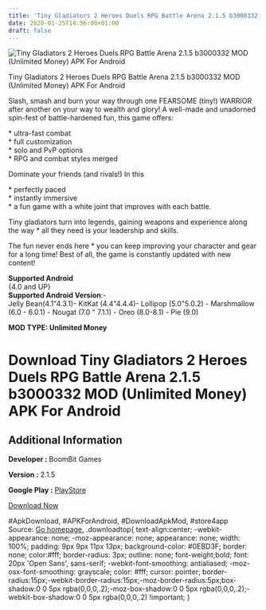 ```yaml
---
title: 'Tiny Gladiators 2 Heroes Duels RPG Battle Arena 2.1.5 b3000332 MOD (Unlimited Money) APK For Android'
date: 2020-01-25T14:56:00+01:00
draft: false
---
```


![Tiny Gladiators 2 Heroes Duels RPG Battle Arena 2.1.5 b3000332 MOD (Unlimited Money) APK For Android](https://i2.wp.com/apkhome.net/wp-content/uploads/2020/01/Tiny-Gladiators-2-Heroes-Duels-RPG-Battle-Arena-2.1.5-b3000332-MOD-Unlimited-Money.png "Tiny Gladiators 2 Heroes Duels RPG Battle Arena 2.1.5 b3000332 MOD (Unlimited Money) APK For Android")

  

Tiny Gladiators 2 Heroes Duels RPG Battle Arena 2.1.5 b3000332 MOD (Unlimited Money) APK For Android

Slash, smash and burn your way through one FEARSOME (tiny!) WARRIOR after another on your way to wealth and glory! A well-made and unadorned spin-fest of battle-hardened fun, this game offers:

\* ultra-fast combat  
\* full customization  
\* solo and PvP options  
\* RPG and combat styles merged

Dominate your friends (and rivals!) In this

\* perfectly paced  
\* instantly immersive  
\* a fun game with a white joint that improves with each battle.

Tiny gladiators turn into legends, gaining weapons and experience along the way \* all they need is your leadership and skills.

The fun never ends here \* you can keep improving your character and gear for a long time! Best of all, the game is constantly updated with new content!

**Supported Android**  
{4.0 and UP}  
**Supported Android Version**:-  
Jelly Bean(4.1"4.3.1)- KitKat (4.4"4.4.4)- Lollipop (5.0"5.0.2) - Marshmallow (6.0 - 6.0.1) - Nougat (7.0 " 7.1.1) - Oreo (8.0-8.1) - Pie (9.0)

**MOD TYPE: Unlimited Money**

Download Tiny Gladiators 2 Heroes Duels RPG Battle Arena 2.1.5 b3000332 MOD (Unlimited Money) APK For Android
=============================================================================================================

Additional Information
----------------------

**Developer :** BoomBit Games

**Version :** 2.1.5

**Google Play :** [PlayStore](https://play.google.com/store/apps/details?id=com.boombitgames.Tiny2)

  

[Download Now](https://store4app.co/post/tiny-gladiators-2-heroes-duels-rpg-battle-arena-2-1-5-b3000332-mod-unlimited-money-apk-for-android_1579956035)

  
#ApkDownload, #APKForAndroid, #DownloadApkMod, #store4app  
Source: [Go homepage.](https://store4app.co/post/tiny-gladiators-2-heroes-duels-rpg-battle-arena-2-1-5-b3000332-mod-unlimited-money-apk-for-android_1579956035) .downloadtop{ text-align:center; -webkit-appearance: none; -moz-appearance: none; appearance: none; width: 100%; padding: 9px 9px 11px 13px; background-color: #0EBD3F; border: none; color:#fff; border-radius: 3px; outline: none; font-weight;bold; font: 20px 'Open Sans', sans-serif; -webkit-font-smoothing: antialiased; -moz-osx-font-smoothing: grayscale; color: #fff; cursor: pointer; border-radius:15px;-webkit-border-radius:15px;-moz-border-radius:5px;box-shadow:0 0 5px rgba(0,0,0,.2);-moz-box-shadow:0 0 5px rgba(0,0,0,.2);-webkit-box-shadow:0 0 5px rgba(0,0,0,.2) !important; }